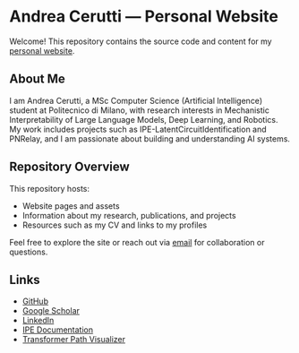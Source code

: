 # Andrea Cerutti — Personal Website

Welcome! This repository contains the source code and content for my [personal website](ceru-sh.site).

## About Me

I am Andrea Cerutti, a MSc Computer Science (Artificial Intelligence) student at Politecnico di Milano, with research interests in Mechanistic Interpretability of Large Language Models, Deep Learning, and Robotics. My work includes projects such as IPE-LatentCircuitIdentification and PNRelay, and I am passionate about building and understanding AI systems.

## Repository Overview

This repository hosts:

- Website pages and assets
- Information about my research, publications, and projects
- Resources such as my CV and links to my profiles

Feel free to explore the site or reach out via [email](mailto:andrea2.cerutti@mail.polimi.it) for collaboration or questions.

## Links

- [GitHub](https://github.com/andreac01)
- [Google Scholar](https://scholar.google.com/citations?user=_WfCC20AAAAJ&hl=it)
- [LinkedIn](https://www.linkedin.com/in/andrea-cerutti-719474271/)
- [IPE Documentation](https://ipe-documentation.ceru-sh.site)
- [Transformer Path Visualizer](https://path-visualizer.ceru-sh.site)

